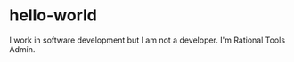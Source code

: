 # hello-world

 I work in software development but I am not a developer. I'm Rational Tools Admin. 
 

